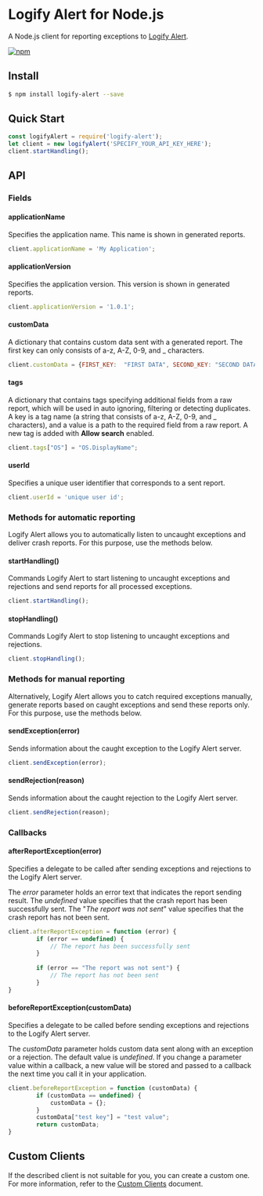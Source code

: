 # Logify Alert for Node.js

A Node.js client for reporting exceptions to [Logify Alert](https://logify.devexpress.com/).

[![npm](https://img.shields.io/npm/v/logify-alert.svg)](https://www.npmjs.com/package/logify-alert)

## Install

```sh
$ npm install logify-alert --save
```

## Quick Start

```javascript
const logifyAlert = require('logify-alert');
let client = new logifyAlert('SPECIFY_YOUR_API_KEY_HERE');
client.startHandling();
```

## API

### Fields

#### applicationName

Specifies the application name. This name is shown in generated reports.

```javascript
client.applicationName = 'My Application';
```

#### applicationVersion

Specifies the application version. This version is shown in generated reports. 

```javascript
client.applicationVersion = '1.0.1';
```

#### customData

A dictionary that contains custom data sent with a generated report. The first key can only consists of a-z, A-Z, 0-9, and _ characters.

```javascript
client.customData = {FIRST_KEY:  "FIRST DATA", SECOND_KEY: "SECOND DATA"};
```

#### tags

A dictionary that contains tags specifying additional fields from a raw report, which will be used in auto ignoring, filtering or detecting duplicates. A key is a tag name (a string that consists of a-z, A-Z, 0-9, and _ characters), and a value is a path to the required field from a raw report. A new tag is added with **Allow search** enabled.

```javascript
client.tags["OS"] = "OS.DisplayName";
```

#### userId

Specifies a unique user identifier that corresponds to a sent report.

```javascript
client.userId = 'unique user id';
```


### Methods for automatic reporting

Logify Alert allows you to automatically listen to uncaught exceptions and deliver crash reports. For this purpose, use the methods below.

#### startHandling()

Commands Logify Alert to start listening to uncaught exceptions and rejections and send reports for all processed exceptions. 

```javascript
client.startHandling();
```

#### stopHandling()

Commands Logify Alert to stop listening to uncaught exceptions and rejections. 

```javascript
client.stopHandling();
```

### Methods for manual reporting

Alternatively, Logify Alert allows you to catch required exceptions manually, generate reports based on caught exceptions and send these reports only. For this purpose, use the methods below.

#### sendException(error)

Sends information about the caught exception to the Logify Alert server.

```javascript
client.sendException(error);
```

#### sendRejection(reason)

Sends information about the caught rejection to the Logify Alert server.

```javascript
client.sendRejection(reason);
```

### Callbacks

#### afterReportException(error)

Specifies a delegate to be called after sending exceptions and rejections to the Logify Alert server.

The *error* parameter holds an error text that indicates the report sending result. The *undefined* value specifies that the crash report has been successfully sent. The "*The report was not sent*" value specifies that the crash report has not been sent.

```javascript
client.afterReportException = function (error) {
        if (error == undefined) {
            // The report has been successfully sent
        }
        
        if (error == "The report was not sent") {
            // The report has not been sent
        }
}
```

#### beforeReportException(customData)

Specifies a delegate to be called before sending exceptions and rejections to the Logify Alert server.

The *customData* parameter holds custom data sent along with an exception or a rejection. The default value is *undefined*. If you change a parameter value within a callback, a new value will be stored and passed to a callback the next time you call it in your application.

```javascript
client.beforeReportException = function (customData) {
        if (customData == undefined) {
            customData = {};
        }
        customData["test key"] = "test value";
        return customData;
}
```

## Custom Clients
If the described client is not suitable for you, you can create a custom one. For more information, refer to the [Custom Clients](https://github.com/DevExpress/Logify.Alert.Clients/blob/develop/CustomClients.md) document.
